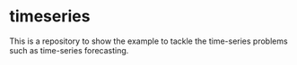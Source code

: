 # timeseries
This is a repository to show the example to tackle the time-series problems such as time-series forecasting.
